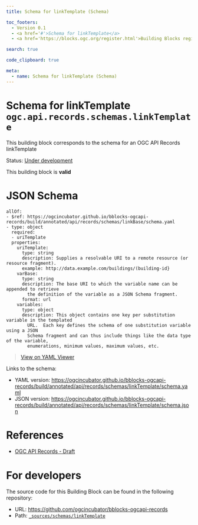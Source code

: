 ```yaml
---
title: Schema for linkTemplate (Schema)

toc_footers:
  - Version 0.1
  - <a href='#'>Schema for linkTemplate</a>
  - <a href='https://blocks.ogc.org/register.html'>Building Blocks register</a>

search: true

code_clipboard: true

meta:
  - name: Schema for linkTemplate (Schema)
---
```



# Schema for linkTemplate `ogc.api.records.schemas.linkTemplate`

This building block corresponds to the schema for an OGC API Records linkTemplate

<p class="status">
    <span data-rainbow-uri="http://www.opengis.net/def/status">Status</span>:
    <a href="http://www.opengis.net/def/status/under-development" target="_blank" data-rainbow-uri>Under development</a>
</p>

<aside class="success">
This building block is <strong>valid</strong>
</aside>


# JSON Schema

```yaml--schema
allOf:
- $ref: https://ogcincubator.github.io/bblocks-ogcapi-records/build/annotated/api/records/schemas/linkBase/schema.yaml
- type: object
  required:
  - uriTemplate
  properties:
    uriTemplate:
      type: string
      description: Supplies a resolvable URI to a remote resource (or resource fragment).
      example: http://data.example.com/buildings/(building-id}
    varBase:
      type: string
      description: The base URI to which the variable name can be appended to retrieve
        the definition of the variable as a JSON Schema fragment.
      format: url
    variables:
      type: object
      description: This object contains one key per substitution variable in the templated
        URL.  Each key defines the schema of one substitution variable using a JSON
        Schema fragment and can thus include things like the data type of the variable,
        enumerations, minimum values, maximum values, etc.

```

> <a target="_blank" href="https://avillar.github.io/TreedocViewer/?dataParser=yaml&amp;dataUrl=https%3A%2F%2Fogcincubator.github.io%2Fbblocks-ogcapi-records%2Fbuild%2Fannotated%2Fapi%2Frecords%2Fschemas%2FlinkTemplate%2Fschema.yaml&amp;expand=2&amp;option=%7B%22showTable%22%3A+false%7D">View on YAML Viewer</a>

Links to the schema:

* YAML version: <a href="https://ogcincubator.github.io/bblocks-ogcapi-records/build/annotated/api/records/schemas/linkTemplate/schema.yaml" target="_blank">https://ogcincubator.github.io/bblocks-ogcapi-records/build/annotated/api/records/schemas/linkTemplate/schema.yaml</a>
* JSON version: <a href="https://ogcincubator.github.io/bblocks-ogcapi-records/build/annotated/api/records/schemas/linkTemplate/schema.json" target="_blank">https://ogcincubator.github.io/bblocks-ogcapi-records/build/annotated/api/records/schemas/linkTemplate/schema.json</a>

# References

* [OGC API Records - Draft](https://docs.ogc.org/DRAFTS/20-004.html)

# For developers

The source code for this Building Block can be found in the following repository:

* URL: <a href="https://github.com/ogcincubator/bblocks-ogcapi-records" target="_blank">https://github.com/ogcincubator/bblocks-ogcapi-records</a>
* Path:
<code><a href="https://github.com/ogcincubator/bblocks-ogcapi-records/blob/HEAD/_sources/schemas/linkTemplate" target="_blank">_sources/schemas/linkTemplate</a></code>

